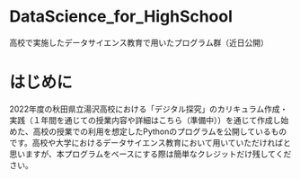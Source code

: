 # DataScience_for_HighSchool
高校で実施したデータサイエンス教育で用いたプログラム群（近日公開）

# はじめに
2022年度の秋田県立湯沢高校における「デジタル探究」のカリキュラム作成・実践（１年間を通じての授業内容や詳細はこちら（準備中））を通じて作成し始めた、高校の授業での利用を想定したPythonのプログラムを公開しているものです。高校や大学におけるデータサイエンス教育において用いていただければと思いますが、本プログラムをベースにする際は簡単なクレジットだけ残してください。

